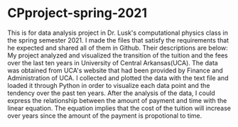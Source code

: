 # CPproject-spring-2021
This is for data analysis project in Dr. Lusk's computational physics class in the spring semester 2021. 
I made the files that satisfy the requirements that he expected and shared all of them in Github. Their descriptions are below:
My project analyzed and visualized the transition of the tuition and the fees over the last ten years in University of Central Arkansas(UCA). The data was obtained from UCA's website that had been provided by Finance and Administration of UCA. I collected and plotted the data with the text file and loaded it through Python in order to visualize each data point and the tendency over the past ten years. After the analysis of the data, I could express the relationship between the amount of payment and time with the linear equation. The equation implies that the cost of the tuition will increase over years since the amount of the payment is propotional to time. 
